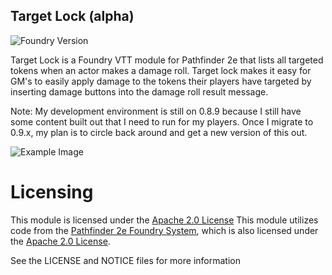 ## Target Lock (alpha)

![Foundry Version](https://img.shields.io/endpoint?url=https://foundryshields.com/version?url=https://raw.githubusercontent.com/WillNichols726/target-lock/release/module.json)

Target Lock is a Foundry VTT module for Pathfinder 2e that lists all targeted tokens when an actor makes a damage roll. Target lock makes it easy for GM's to easily apply damage to the tokens their players have targeted by inserting damage buttons into the damage roll result message.

Note: My development environment is still on 0.8.9 because I still have some content built out that I need to run for my players. Once I migrate to 0.9.x, my plan is to circle back around and get a new version of this out.

![Example Image](https://user-images.githubusercontent.com/45394583/132433408-71a1110d-db2c-4c5f-ada9-d7214876387d.png)

# Licensing

This module is licensed under the [Apache 2.0 License](https://choosealicense.com/licenses/apache-2.0/)
This module utilizes code from the [Pathfinder 2e Foundry System](), which is also licensed under the [Apache 2.0 License](https://choosealicense.com/licenses/apache-2.0/). 

See the LICENSE and NOTICE files for more information
